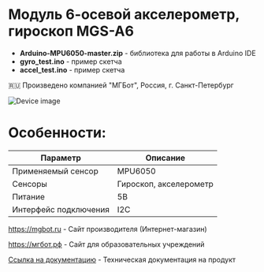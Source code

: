 # Модуль 6-осевой акселерометр, гироскоп MGS-A6 

- **Arduino-MPU6050-master.zip** - библиотека для работы в Arduino IDE
- **gyro_test.ino** - пример скетча
- **accel_test.ino** - пример скетча

🇷🇺 Произведено компанией "МГБот", Россия, г. Санкт-Петербург

![Device image](https://books.mgbot.ru/images/MGS-A6.PNG)

# Особенности:

| Параметр    | Описание |
| ----------- | -----------|
| Применяемый сенсор    | MPU6050|
| Сенсоры      | Гироскоп, акселерометр |
| Питание     | 5В|
| Интерфейс подключения      | I2C|

https://mgbot.ru  - Сайт производителя (Интернет-магазин)

https://мгбот.рф  - Сайт для образовательных учреждений

[Ссылка на документацию](https://books.mgbot.ru/devices/MGS-A6.pdf) - Техническая документация на продукт